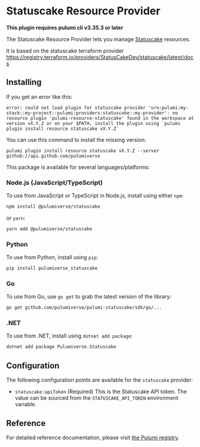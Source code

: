 # Statuscake Resource Provider

**This plugin requires pulumi cli v3.35.3 or later**

The Statuscake Resource Provider lets you manage [Statuscake](https://www.statuscake.com/) resources.

It is based on the statuscake terraform provider https://registry.terraform.io/providers/StatusCakeDev/statuscake/latest/docs

## Installing

If you get an error like this:

```
error: could not load plugin for statuscake provider 'urn:pulumi:my-stack::my-project::pulumi:providers:statuscake::my-provider': no resource plugin 'pulumi-resource-statuscake' found in the workspace at version vX.Y.Z or on your $PATH, install the plugin using `pulumi plugin install resource statuscake vX.Y.Z`
```

You can use this command to install the missing version:

```
pulumi plugin install resource statuscake vX.Y.Z --server github://api.github.com/pulumiverse
```

This package is available for several languages/platforms:

### Node.js (JavaScript/TypeScript)

To use from JavaScript or TypeScript in Node.js, install using either `npm`:

```bash
npm install @pulumiverse/statuscake
```

or `yarn`:

```bash
yarn add @pulumiverse/statuscake
```

### Python

To use from Python, install using `pip`:

```bash
pip install pulumiverse_statuscake
```

### Go

To use from Go, use `go get` to grab the latest version of the library:

```bash
go get github.com/pulumiverse/pulumi-statuscake/sdk/go/...
```

### .NET

To use from .NET, install using `dotnet add package`:

```bash
dotnet add package Pulumiverse.Statuscake
```

## Configuration

The following configuration points are available for the `statuscake` provider:

- `statuscake:apiToken` (Required) This is the Statuscake API token. The value can be sourced from the `STATUSCAKE_API_TOKEN` environment variable.

## Reference

For detailed reference documentation, please visit [the Pulumi registry](https://www.pulumi.com/registry/packages/statuscake/api-docs/).
